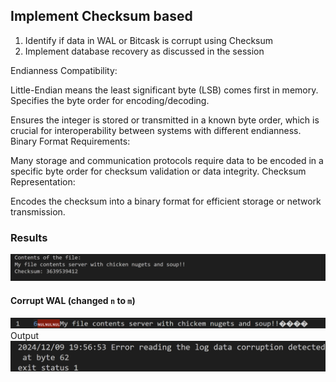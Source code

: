## Implement Checksum based
1. Identify if data in WAL or Bitcask is corrupt using Checksum
1. Implement database recovery as discussed in the session

Endianness Compatibility:


Little-Endian means the least significant byte (LSB) comes first in memory. Specifies the byte order for encoding/decoding.

Ensures the integer is stored or transmitted in a known byte order, which is crucial for interoperability between systems with different endianness.
Binary Format Requirements:

Many storage and communication protocols require data to be encoded in a specific byte order for checksum validation or data integrity.
Checksum Representation:

Encodes the checksum into a binary format for efficient storage or network transmission.

### Results

![alt text](../images/checksum-output.png)

#### Corrupt WAL (changed `n` to `m`)
![alt text](../images/checksum-wal-error.png)
Output
![alt text](../images/checksum-recovery.png)